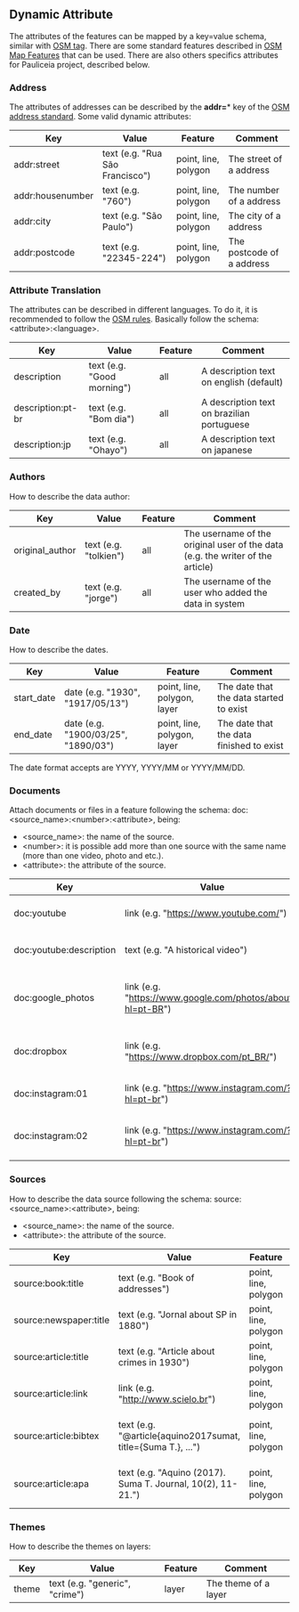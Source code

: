## Dynamic Attribute

The attributes of the features can be mapped by a key=value schema, similar with [OSM tag](http://wiki.openstreetmap.org/wiki/Tags).
There are some standard features described in [OSM Map Features](http://wiki.openstreetmap.org/wiki/Map_Features) that can be used.
There are also others specifics attributes for Pauliceia project, described below.


### Address

The attributes of addresses can be described by the **addr=*** key of the [OSM address standard](http://wiki.openstreetmap.org/wiki/Key:addr). Some valid dynamic attributes:

| Key                            | Value                               | Feature                   | Comment                                                      |
| ------------------------------ | ----------------------------------- | ------------------------- | ------------------------------------------------------------ |
| addr:street                    | text (e.g. "Rua São Francisco")     | point, line, polygon      | The street of a address                                      |
| addr:housenumber               | text (e.g. "760")                   | point, line, polygon      | The number of a address                                      |
| addr:city                      | text (e.g. "São Paulo")             | point, line, polygon      | The city of a address                                        |
| addr:postcode                  | text (e.g. "22345-224")             | point, line, polygon      | The postcode of a address                                    |


### Attribute Translation

The attributes can be described in different languages. To do it, it is recommended to follow the [OSM rules](http://wiki.openstreetmap.org/wiki/Wiki_Translation). Basically follow the schema: \<attribute>:\<language>.

| Key                            | Value                               | Feature                        | Comment                                                      |
| ------------------------------ | ----------------------------------- | ------------------------------ | ------------------------------------------------------------ |
| description                    | text (e.g. "Good morning")          | all                            | A description text on english (default)                      |
| description:pt-br              | text (e.g. "Bom dia")               | all                            | A description text on brazilian portuguese                   |
| description:jp                 | text (e.g. "Ohayo")                 | all                            | A description text on japanese                              |


### Authors

How to describe the data author:

| Key                            | Value                               | Feature                        | Comment                                                                          |
| ------------------------------ | ----------------------------------- | ------------------------------ | -------------------------------------------------------------------------------- |
| original_author                | text (e.g. "tolkien")               | all                            | The username of the original user of the data (e.g. the writer of the article)   |
| created_by                     | text (e.g. "jorge")                 | all                            | The username of the user who added the data in system                            |


### Date

How to describe the dates.

| Key                            | Value                               | Feature                        | Comment                                                      |
| ------------------------------ | ----------------------------------- | ------------------------------ | ------------------------------------------------------------ |
| start_date                     | date (e.g. "1930", "1917/05/13")    | point, line, polygon, layer    | The date that the data started to exist                      |
| end_date                       | date (e.g. "1900/03/25", "1890/03") | point, line, polygon, layer    | The date that the data finished to exist                     |

The date format accepts are YYYY, YYYY/MM or YYYY/MM/DD.


### Documents

Attach documents or files in a feature following the schema: doc:<source_name>:\<number>:\<attribute>, being:
- <source_name>: the name of the source.
- \<number>: it is possible add more than one source with the same name (more than one video, photo and etc.).
- \<attribute>: the attribute of the source.

| Key                            | Value                                                             | Feature                   | Comment                                            |
| ------------------------------ | ----------------------------------------------------------------- | ------------------------- | -------------------------------------------------- |
| doc:youtube                    | link (e.g. "https://www.youtube.com/")                            | point, line, polygon      | Web link for a video                               |
| doc:youtube:description        | text (e.g. "A historical video")                                  | point, line, polygon      | A textual description of web link                  |
| doc:google_photos              | link (e.g. "https://www.google.com/photos/about/?hl=pt-BR")       | point, line, polygon      | Web link for a photos or album of photos           |
| doc:dropbox                    | link (e.g. "https://www.dropbox.com/pt_BR/")                      | point, line, polygon      | Web link for a dropbox repository                  |
| doc:instagram:01               | link (e.g. "https://www.instagram.com/?hl=pt-br")                 | point, line, polygon      | The first web link for a photo                     |
| doc:instagram:02               | link (e.g. "https://www.instagram.com/?hl=pt-br")                 | point, line, polygon      | The second web link for a photo                    |


### Sources

How to describe the data source following the schema: source:<source_name>:\<attribute>, being:
- <source_name>: the name of the source.
- \<attribute>: the attribute of the source.

| Key                            | Value                                                        | Feature                   | Comment                                       |
| ------------------------------ | ------------------------------------------------------------ | ------------------------- | --------------------------------------------- |
| source\:book\:title             | text (e.g. "Book of addresses")                              | point, line, polygon      | Title of a book                               |
| source\:newspaper\:title        | text (e.g. "Jornal about SP in 1880")                        | point, line, polygon      | Title of a newspaper                          |
| source:article:title           | text (e.g. "Article about crimes in 1930")                   | point, line, polygon      | Title of a article                            |
| source:article:link            | link (e.g. "http://www.scielo.br")                           | point, line, polygon      | Web link of a article                         |
| source:article:bibtex          | text (e.g. "@article{aquino2017sumat, title={Suma T.}, ...") | point, line, polygon      | Reference of the article on Bibtex            |
| source:article:apa             | text (e.g. "Aquino (2017). Suma T. Journal, 10(2), 11-21.")  | point, line, polygon      | Reference of the article on APA               |


### Themes

How to describe the themes on layers:

| Key                            | Value                               | Feature                   | Comment                                                      |
| ------------------------------ | ----------------------------------- | ------------------------- | ------------------------------------------------------------ |
| theme                          | text (e.g. "generic", "crime")      | layer                     | The theme of a layer                                         |


<!-- ### Map vectorization -->

<!-- How to describe when the data is provide by map vectorization: -->

<!-- | Key                            | Value                               | Feature                   | Comment                                                      | -->
<!-- | ------------------------------ | ----------------------------------- | ------------------------- | ------------------------------------------------------------ | -->
<!-- | map_vectorization              | boolean (e.g. "true" or "false")    | line, polygon             | If the data was created by a map vectorization               | -->
